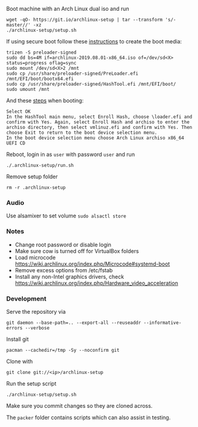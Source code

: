 Boot machine with an Arch Linux dual iso and run

    wget -qO- https://git.io/archlinux-setup | tar --transform 's/-master//' -xz
    ./archlinux-setup/setup.sh

If using secure boot follow these [instructions](https://unix.stackexchange.com/a/361772) to create the boot media:

    trizen -S preloader-signed
    sudo dd bs=4M if=archlinux-2019.08.01-x86_64.iso of=/dev/sd<X> status=progress oflag=sync
    sudo mount /dev/sd<X>2 /mnt
    sudo cp /usr/share/preloader-signed/PreLoader.efi /mnt/EFI/boot/bootx64.efi
    sudo cp /usr/share/preloader-signed/HashTool.efi /mnt/EFI/boot/
    sudo umount /mnt

And these [steps](https://wiki.archlinux.org/index.php?title=Secure_Boot&oldid=559440#Booting_an_install_media) when booting:
    
    Select OK
    In the HashTool main menu, select Enroll Hash, choose \loader.efi and confirm with Yes. Again, select Enroll Hash and archiso to enter the archiso directory, then select vmlinuz.efi and confirm with Yes. Then choose Exit to return to the boot device selection menu.
    In the boot device selection menu choose Arch Linux archiso x86_64 UEFI CD

Reboot, login in as `user` with password `user` and run

    ./.archlinux-setup/run.sh

Remove setup folder

    rm -r .archlinux-setup

### Audio
Use alsamixer to set volume `sudo alsactl store`

### Notes
- Change root password or disable login
- Make sure cow is turned off for VirtualBox folders
- Load microcode https://wiki.archlinux.org/index.php/Microcode#systemd-boot
- Remove excess options from /etc/fstab
- Install any non-Intel graphics drivers, check https://wiki.archlinux.org/index.php/Hardware_video_acceleration


### Development

Serve the repository via

    git daemon --base-path=.. --export-all --reuseaddr --informative-errors --verbose

Install git

    pacman --cachedir=/tmp -Sy --noconfirm git

Clone with

    git clone git://<ip>/archlinux-setup

Run the setup script

    ./archlinux-setup/setup.sh

Make sure you commit changes so they are cloned across.

The `packer` folder contains scripts which can also assist in testing.
